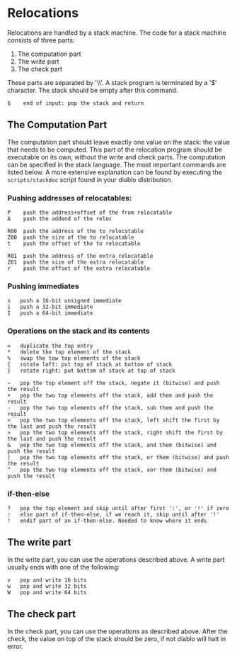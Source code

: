 # Relocations
Relocations are handled by a stack machine. The code for a stack machine
consists of three parts:

1.  The computation part
2.  The write part
3.  The check part

These parts are separated by '\\\\'. A stack program is terminated by a
'\$' character. The stack should be empty after this command.

~~~~
$    end of input: pop the stack and return 
~~~~

## The Computation Part

The computation part should leave exactly one value on the stack: the
value that needs to be computed. This part of the relocation program
should be executable on its own, without the write and check parts. The
computation can be specified in the stack language. The most important
commands are listed below. A more extensive explanation can be found by
executing the `scripts/stackdoc` script found in your diablo
distribution.

### Pushing addresses of relocatables:

~~~~
P    push the address+offset of the from relocatable
A    push the addend of the reloc

R00  push the address of the to relocatable
Z00  push the size of the to relocatable
t    push the offset of the to relocatable

R01  push the address of the extra relocatable
Z01  push the size of the extra relocatable
r    push the offset of the extra relocatable
~~~~
         
### Pushing immediates

~~~~
s   push a 16-bit unsigned immediate 
i   push a 32-bit immediate 
I   push a 64-bit immediate 
~~~~
         
### Operations on the stack and its contents

~~~~
=   duplicate the top entry
*   delete the top element of the stack
%   swap the tow top elements of the stack
{   rotate left: put top of stack at bottom of stack 
}   rotate right: put bottom of stack at top of stack 

~   pop the top element off the stack, negate it (bitwise) and push the result 
+   pop the two top elements off the stack, add them and push the result
-   pop the two top elements off the stack, sub them and push the result
<   pop the two top elements off the stack, left shift the first by the last and push the result 
>   pop the two top elements off the stack, right shift the first by the last and push the result
&   pop the two top elements off the stack, and them (bitwise) and push the result
|   pop the two top elements off the stack, or them (bitwise) and push the result 
^   pop the two top elements off the stack, xor them (bitwise) and push the result 
~~~~

### if-then-else

~~~~
?   pop the top element and skip until after first ':', or '!' if zero 
:   else part of if-then-else, if we reach it, skip until after '!' 
!   endif part of an if-then-else. Needed to know where it ends 
~~~~
         
## The write part

In the write part, you can use the operations described above. A write
part usually ends with one of the following:

~~~~
v   pop and write 16 bits 
w   pop and write 32 bits
W   pop and write 64 bits 
~~~~

## The check part

In the check part, you can use the operations as described above. After
the check, the value on top of the stack should be zero, if not diablo
will halt in error.
